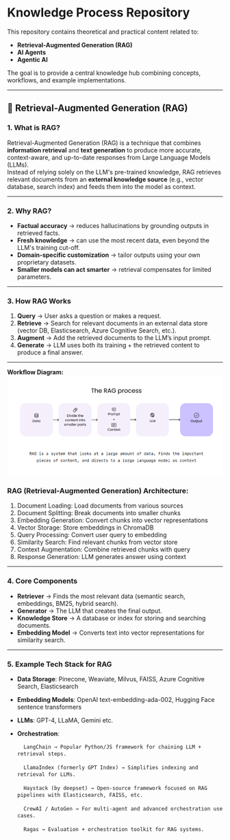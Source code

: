 # Knowledge Process Repository
This repository contains theoretical and practical content related to:
- **Retrieval-Augmented Generation (RAG)**
- **AI Agents**
- **Agentic AI**

The goal is to provide a central knowledge hub combining concepts, workflows, and example implementations.

---

## 📌 Retrieval-Augmented Generation (RAG)

### 1. What is RAG?
Retrieval-Augmented Generation (RAG) is a technique that combines **information retrieval** and **text generation** to produce more accurate, context-aware, and up-to-date responses from Large Language Models (LLMs).  
Instead of relying solely on the LLM's pre-trained knowledge, RAG retrieves relevant documents from an **external knowledge source** (e.g., vector database, search index) and feeds them into the model as context.

---

### 2. Why RAG?
- **Factual accuracy** → reduces hallucinations by grounding outputs in retrieved facts.
- **Fresh knowledge** → can use the most recent data, even beyond the LLM's training cut-off.
- **Domain-specific customization** → tailor outputs using your own proprietary datasets.
- **Smaller models can act smarter** → retrieval compensates for limited parameters.

---

### 3. How RAG Works
1. **Query** → User asks a question or makes a request.
2. **Retrieve** → Search for relevant documents in an external data store (vector DB, Elasticsearch, Azure Cognitive Search, etc.).
3. **Augment** → Add the retrieved documents to the LLM’s input prompt.
4. **Generate** → LLM uses both its training + the retrieved content to produce a final answer.

---

**Workflow Diagram:**
![RAG Workflow](assests/rag_workflow_diagram.png)

### RAG (Retrieval-Augmented Generation) Architecture:
1. Document Loading: Load documents from various sources
2. Document Splitting: Break documents into smaller chunks
3. Embedding Generation: Convert chunks into vector representations
4. Vector Storage: Store embeddings in ChromaDB
5. Query Processing: Convert user query to embedding
6. Similarity Search: Find relevant chunks from vector store
7. Context Augmentation: Combine retrieved chunks with query
8. Response Generation: LLM generates answer using context
   
---

### 4. Core Components
- **Retriever** → Finds the most relevant data (semantic search, embeddings, BM25, hybrid search).
- **Generator** → The LLM that creates the final output.
- **Knowledge Store** → A database or index for storing and searching documents.
- **Embedding Model** → Converts text into vector representations for similarity search.

---

### 5. Example Tech Stack for RAG
- **Data Storage**: Pinecone, Weaviate, Milvus, FAISS, Azure Cognitive Search, Elasticsearch
- **Embedding Models**: OpenAI text-embedding-ada-002, Hugging Face sentence transformers
- **LLMs**: GPT-4, LLaMA, Gemini etc. 
- **Orchestration**: 
        
  
        LangChain → Popular Python/JS framework for chaining LLM + retrieval steps.

        LlamaIndex (formerly GPT Index) → Simplifies indexing and retrieval for LLMs.

        Haystack (by deepset) → Open-source framework focused on RAG pipelines with Elasticsearch, FAISS, etc.

        CrewAI / AutoGen → For multi-agent and advanced orchestration use cases.

        Ragas → Evaluation + orchestration toolkit for RAG systems.
